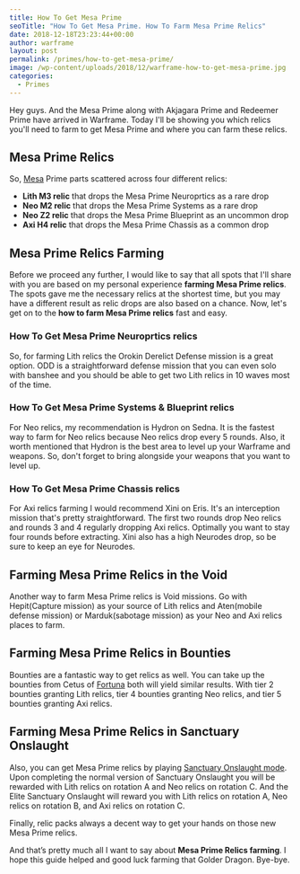 ```yaml
---
title: How To Get Mesa Prime
seoTitle: "How To Get Mesa Prime. How To Farm Mesa Prime Relics"
date: 2018-12-18T23:23:44+00:00
author: warframe
layout: post
permalink: /primes/how-to-get-mesa-prime/
image: /wp-content/uploads/2018/12/warframe-how-to-get-mesa-prime.jpg
categories:
  - Primes
---
```

Hey guys. And the Mesa Prime along with Akjagara Prime and Rede﻿emer Prime﻿ have arrived in Warframe. Today I'll be showing you which relics you'll need to farm to get Mesa Prime and where you can farm these relics. <!--more-->

## Mesa Prime Relics
So, [Mesa](/warframes/mesa/ "Warframe Mesa") Prime parts scattered across four different relics:

* <b>Lith M3 relic</b> that drops the Mesa Prime Neuroprtics as a rare drop
* <b>Neo M2 relic</b> that drops the Mesa Prime Systems as a rare drop
* <b>Neo Z2 relic</b> that drops the Mesa Prime Blueprint as an uncommon drop
* <b>Axi H4 relic</b> that drops the Mesa Prime Chassis as a common drop

## Mesa Prime Relics Farming
Before we proceed any further, I would like to say that all spots that I'll share with you are based on my personal experience <strong>farming Mesa Prime relics</strong>. The spots gave me the necessary relics at the shortest time, but you may have a different result as relic drops are also based on a chance. Now, let's get on to the <strong>how to farm Mesa Prime relics</strong> fast and easy.

### How To Get Mesa Prime Neuroprtics relics
So, for farming Lith relics the Orokin Derelict Defense mission is a great option. ODD is a straightforward defense mission that you can even solo with banshee and you should be able to get two Lith relics in 10 waves most of the time.

### How To Get Mesa Prime Systems & Blueprint relics
For Neo relics, my recommendation is Hydron on Sedna. It is the fastest way to farm for Neo relics because Neo relics drop every 5 rounds. Also, it worth mentioned that Hydron is the best area to level up your Warframe and weapons. So, don't forget to bring alongside your weapons that you want to level up.

### How To Get Mesa Prime Chassis relics
For Axi relics farming I would recommend Xini on Eris. It's an interception mission that's pretty straightforward. The first two rounds drop Neo relics and rounds 3 and 4 regularly dropping Axi relics. Optimally you want to stay four rounds before extracting.
Xini also has a high Neurodes drop, so be sure to keep an eye for Neurodes.

## Farming Mesa Prime Relics in the Void
Another way to farm Mesa Prime relics is Void missions. Go with Hepit(Capture mission) as your source of Lith relics and Aten(mobile defense mission) or Marduk(sabotage mission) as your Neo and Axi relics places to farm. 

## Farming Mesa Prime Relics in Bounties
Bounties are a fantastic way to get relics as well. You can take up the bounties from Cetus of [Fortuna](/fortuna/ "Warframe Fortuna") both will yield similar results. With tier 2 bounties granting Lith relics, tier 4 bounties granting Neo relics, and tier 5 bounties granting Axi relics.

## Farming Mesa Prime Relics in Sanctuary Onslaught
Also, you can get Mesa Prime relics by playing [Sanctuary Onslaught mode](/sanctuary-onslaught-guide/ "Sanctuary Onslaught Guide"). Upon completing the normal version of Sanctuary Onslaught you will be rewarded with Lith relics on rotation A and Neo relics on rotation C. And the Elite Sanctuary Onslaught will reward you with Lith relics on rotation A, Neo relics on rotation B, and Axi relics on rotation C.

Finally, relic packs always a decent way to get your hands on those new Mesa Prime relics.

And that’s pretty much all I want to say about <strong>Mesa Prime Relics farming</strong>. I hope this guide helped and good luck farming that Golder Dragon. Bye-bye.